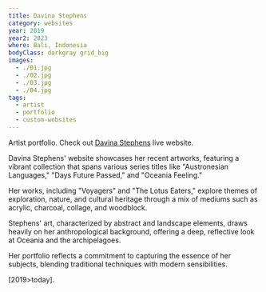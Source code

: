 ```yaml
---
title: Davina Stephens
category: websites
year: 2019
year2: 2023
where: Bali, Indonesia
bodyClass: darkgray grid_big
images:
  - ./01.jpg
  - ./02.jpg
  - ./03.jpg
  - ./04.jpg
tags:
  - artist
  - portfolio
  - custom-websites
---
```


Artist portfolio.
Check out [Davina Stephens](https://davinastephens.com?source=rokma.com) live website.

Davina Stephens' website showcases her recent artworks, featuring a vibrant collection that spans various series titles like "Austronesian Languages," "Days Future Passed," and "Oceania Feeling."

Her works, including "Voyagers" and "The Lotus Eaters," explore themes of exploration, nature, and cultural heritage through a mix of mediums such as acrylic, charcoal, collage, and woodblock.

Stephens' art, characterized by abstract and landscape elements, draws heavily on her anthropological background, offering a deep, reflective look at Oceania and the archipelagoes.

Her portfolio reflects a commitment to capturing the essence of her subjects, blending traditional techniques with modern sensibilities.

[2019>today].
